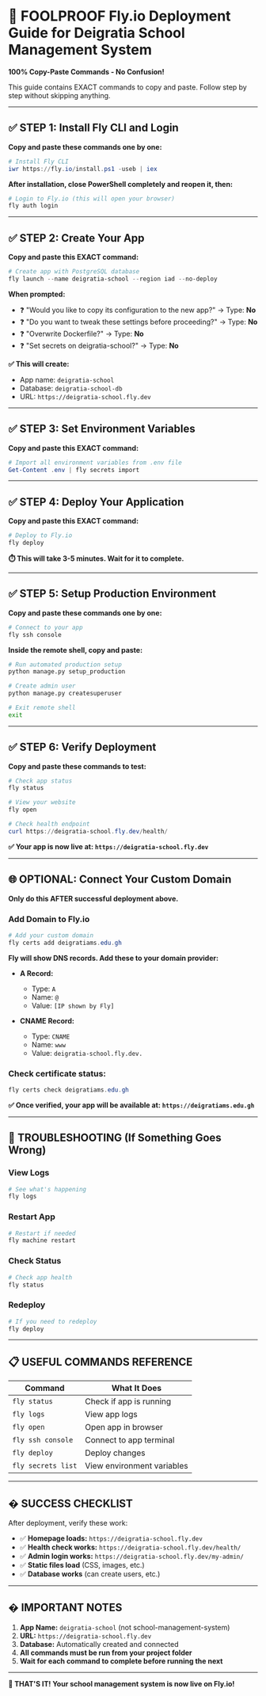 # 🚀 FOOLPROOF Fly.io Deployment Guide for Deigratia School Management System

**100% Copy-Paste Commands - No Confusion!**

This guide contains EXACT commands to copy and paste. Follow step by step without skipping anything.

---

## ✅ STEP 1: Install Fly CLI and Login

**Copy and paste these commands one by one:**

```powershell
# Install Fly CLI
iwr https://fly.io/install.ps1 -useb | iex
```

**After installation, close PowerShell completely and reopen it, then:**

```powershell
# Login to Fly.io (this will open your browser)
fly auth login
```

---

## ✅ STEP 2: Create Your App

**Copy and paste this EXACT command:**

```powershell
# Create app with PostgreSQL database
fly launch --name deigratia-school --region iad --no-deploy
```

**When prompted:**
- ❓ "Would you like to copy its configuration to the new app?" → Type: **No**
- ❓ "Do you want to tweak these settings before proceeding?" → Type: **No**
- ❓ "Overwrite Dockerfile?" → Type: **No**
- ❓ "Set secrets on deigratia-school?" → Type: **No**

**✅ This will create:**
- App name: `deigratia-school`
- Database: `deigratia-school-db`
- URL: `https://deigratia-school.fly.dev`

---

## ✅ STEP 3: Set Environment Variables

**Copy and paste this EXACT command:**

```powershell
# Import all environment variables from .env file
Get-Content .env | fly secrets import
```

---

## ✅ STEP 4: Deploy Your Application

**Copy and paste this EXACT command:**

```powershell
# Deploy to Fly.io
fly deploy
```

**⏱️ This will take 3-5 minutes. Wait for it to complete.**

---

## ✅ STEP 5: Setup Production Environment

**Copy and paste these commands one by one:**

```powershell
# Connect to your app
fly ssh console
```

**Inside the remote shell, copy and paste:**

```bash
# Run automated production setup
python manage.py setup_production

# Create admin user
python manage.py createsuperuser

# Exit remote shell
exit
```

---

## ✅ STEP 6: Verify Deployment

**Copy and paste these commands to test:**

```powershell
# Check app status
fly status

# View your website
fly open

# Check health endpoint
curl https://deigratia-school.fly.dev/health/
```

**✅ Your app is now live at: `https://deigratia-school.fly.dev`**

---

## 🌐 OPTIONAL: Connect Your Custom Domain

**Only do this AFTER successful deployment above.**

### Add Domain to Fly.io
```powershell
# Add your custom domain
fly certs add deigratiams.edu.gh
```

**Fly will show DNS records. Add these to your domain provider:**

- **A Record:**
  - Type: `A`
  - Name: `@`
  - Value: `[IP shown by Fly]`

- **CNAME Record:**
  - Type: `CNAME`
  - Name: `www`
  - Value: `deigratia-school.fly.dev.`

### Check certificate status:
```powershell
fly certs check deigratiams.edu.gh
```

**✅ Once verified, your app will be available at: `https://deigratiams.edu.gh`**

---

## 🔧 TROUBLESHOOTING (If Something Goes Wrong)

### View Logs
```powershell
# See what's happening
fly logs
```

### Restart App
```powershell
# Restart if needed
fly machine restart
```

### Check Status
```powershell
# Check app health
fly status
```

### Redeploy
```powershell
# If you need to redeploy
fly deploy
```

---

## 📋 USEFUL COMMANDS REFERENCE

| Command | What It Does |
|---------|-------------|
| `fly status` | Check if app is running |
| `fly logs` | View app logs |
| `fly open` | Open app in browser |
| `fly ssh console` | Connect to app terminal |
| `fly deploy` | Deploy changes |
| `fly secrets list` | View environment variables |

---

## � SUCCESS CHECKLIST

After deployment, verify these work:

- ✅ **Homepage loads:** `https://deigratia-school.fly.dev`
- ✅ **Health check works:** `https://deigratia-school.fly.dev/health/`
- ✅ **Admin login works:** `https://deigratia-school.fly.dev/my-admin/`
- ✅ **Static files load** (CSS, images, etc.)
- ✅ **Database works** (can create users, etc.)

---

## � IMPORTANT NOTES

1. **App Name:** `deigratia-school` (not school-management-system)
2. **URL:** `https://deigratia-school.fly.dev`
3. **Database:** Automatically created and connected
4. **All commands must be run from your project folder**
5. **Wait for each command to complete before running the next**

---

**🎯 THAT'S IT! Your school management system is now live on Fly.io!**
